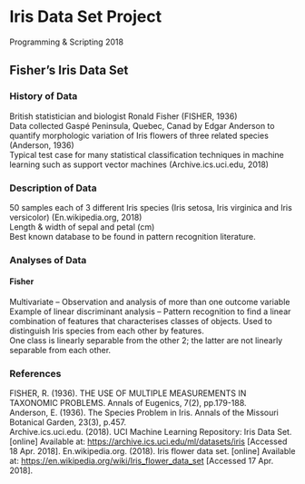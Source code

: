 Iris Data Set Project
========================
Programming &amp; Scripting 2018

## Fisher’s Iris Data Set

### History of Data
British statistician and biologist Ronald Fisher (FISHER, 1936)\
Data collected Gaspé Peninsula, Quebec, Canad by Edgar Anderson to quantify morphologic variation of Iris flowers of three related species (Anderson, 1936)\
Typical test case for many statistical classification techniques in machine learning such as support vector machines (Archive.ics.uci.edu, 2018)

### Description of Data
50 samples each of 3 different Iris species (Iris setosa, Iris virginica and Iris versicolor) (En.wikipedia.org, 2018)\
Length & width of sepal and petal (cm)\
Best known database to be found in pattern recognition literature.

### Analyses of Data
#### Fisher
Multivariate – Observation and analysis of more than one outcome variable\
Example of linear discriminant analysis – Pattern recognition to find a linear combination of features that characterises classes of objects. Used to distinguish Iris species from each other by features.\
One class is linearly separable from the other 2; the latter are not linearly separable from each other. 

### References
FISHER, R. (1936). THE USE OF MULTIPLE MEASUREMENTS IN TAXONOMIC PROBLEMS. Annals of Eugenics, 7(2), pp.179-188.\
Anderson, E. (1936). The Species Problem in Iris. Annals of the Missouri Botanical Garden, 23(3), p.457.\
Archive.ics.uci.edu. (2018). UCI Machine Learning Repository: Iris Data Set. [online] Available at: https://archive.ics.uci.edu/ml/datasets/iris [Accessed 18 Apr. 2018].
En.wikipedia.org. (2018). Iris flower data set. [online] Available at: https://en.wikipedia.org/wiki/Iris_flower_data_set [Accessed 17 Apr. 2018].
